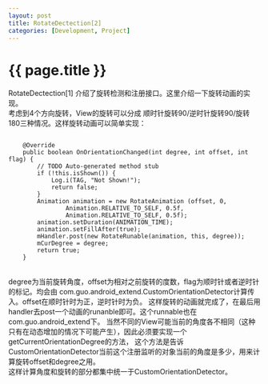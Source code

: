 ```yaml
---
layout: post
title: RotateDectection[2]
categories: [Development, Project]
---
```


{{ page.title }}
================

RotateDectection[1] 介绍了旋转检测和注册接口。这里介绍一下旋转动画的实现。</br>
考虑到4个方向旋转，View的旋转可以分成 顺时针旋转90/逆时针旋转90/旋转180三种情况。这样旋转动画可以简单实现：
</p><pre><code>
	@Override
	public boolean OnOrientationChanged(int degree, int offset, int flag) {
		// TODO Auto-generated method stub
		if (!this.isShown()) {
			Log.i(TAG, "Not Shown!");
			return false;
		}
		Animation animation = new RotateAnimation (offset, 0,
				Animation.RELATIVE_TO_SELF, 0.5f, 
				Animation.RELATIVE_TO_SELF, 0.5f);
		animation.setDuration(ANIMATION_TIME);
		animation.setFillAfter(true);
		mHandler.post(new RotateRunable(animation, this, degree));
		mCurDegree = degree;
		return true;
	}
</code></pre>
</br>
degree为当前旋转角度，offset为相对之前旋转的度数，flag为顺时针或者逆时针的标记。均会由
com.guo.android_extend.CustomOrientationDetector计算传入。offset在顺时针时为正，逆时针时为负。
这样旋转的动画就完成了，在最后用handler去post一个动画的runanble即可。这个runnable也在com.guo.android_extend下。
当然不同的View可能当前的角度各不相同（这种只有在动态增加的情况下可能产生），因此必须要实现一个getCurrentOrientationDegree的方法，
这个方法是告诉CustomOrientationDetector当前这个注册监听的对象当前的角度是多少，用来计算旋转offset和degree之用。</br>
这样计算角度和旋转的部分都集中统一于CustomOrientationDetector。

